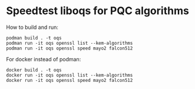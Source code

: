 # Speedtest liboqs for PQC algorithms

How to build and run:

	podman build . -t oqs
	podman run -it oqs openssl list --kem-algorithms
	podman run -it oqs openssl speed mayo2 falcon512

For docker instead of podman:

	docker build . -t oqs
	docker run -it oqs openssl list --kem-algorithms
	docker run -it oqs openssl speed mayo2 falcon512
